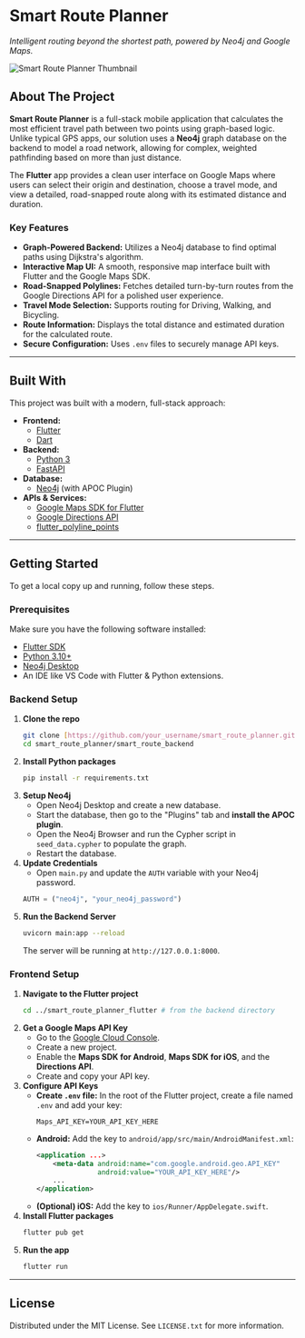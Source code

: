 # Smart Route Planner

_Intelligent routing beyond the shortest path, powered by Neo4j and Google Maps._

![Smart Route Planner Thumbnail](https://i.imgur.com/uRcNt56.png)

## About The Project

**Smart Route Planner** is a full-stack mobile application that calculates the most efficient travel path between two points using graph-based logic. Unlike typical GPS apps, our solution uses a **Neo4j** graph database on the backend to model a road network, allowing for complex, weighted pathfinding based on more than just distance.

The **Flutter** app provides a clean user interface on Google Maps where users can select their origin and destination, choose a travel mode, and view a detailed, road-snapped route along with its estimated distance and duration.

### Key Features

* **Graph-Powered Backend:** Utilizes a Neo4j database to find optimal paths using Dijkstra's algorithm.
* **Interactive Map UI:** A smooth, responsive map interface built with Flutter and the Google Maps SDK.
* **Road-Snapped Polylines:** Fetches detailed turn-by-turn routes from the Google Directions API for a polished user experience.
* **Travel Mode Selection:** Supports routing for Driving, Walking, and Bicycling.
* **Route Information:** Displays the total distance and estimated duration for the calculated route.
* **Secure Configuration:** Uses `.env` files to securely manage API keys.

---

## Built With

This project was built with a modern, full-stack approach:

* **Frontend:**
    * [Flutter](https://flutter.dev/)
    * [Dart](https://dart.dev/)
* **Backend:**
    * [Python 3](https://www.python.org/)
    * [FastAPI](https://fastapi.tiangolo.com/)
* **Database:**
    * [Neo4j](https://neo4j.com/) (with APOC Plugin)
* **APIs & Services:**
    * [Google Maps SDK for Flutter](https://pub.dev/packages/Maps_flutter)
    * [Google Directions API](https://developers.google.com/maps/documentation/directions/overview)
    * [flutter_polyline_points](https://pub.dev/packages/flutter_polyline_points)

---

## Getting Started

To get a local copy up and running, follow these steps.

### Prerequisites

Make sure you have the following software installed:
* [Flutter SDK](https://docs.flutter.dev/get-started/install)
* [Python 3.10+](https://www.python.org/downloads/)
* [Neo4j Desktop](https://neo4j.com/download/)
* An IDE like VS Code with Flutter & Python extensions.

### Backend Setup

1.  **Clone the repo**
    ```sh
    git clone [https://github.com/your_username/smart_route_planner.git](https://github.com/your_username/smart_route_planner.git)
    cd smart_route_planner/smart_route_backend
    ```
2.  **Install Python packages**
    ```sh
    pip install -r requirements.txt
    ```
3.  **Setup Neo4j**
    * Open Neo4j Desktop and create a new database.
    * Start the database, then go to the "Plugins" tab and **install the APOC plugin**.
    * Open the Neo4j Browser and run the Cypher script in `seed_data.cypher` to populate the graph.
    * Restart the database.
4.  **Update Credentials**
    * Open `main.py` and update the `AUTH` variable with your Neo4j password.
    ```python
    AUTH = ("neo4j", "your_neo4j_password")
    ```
5.  **Run the Backend Server**
    ```sh
    uvicorn main:app --reload
    ```
    The server will be running at `http://127.0.0.1:8000`.

### Frontend Setup

1.  **Navigate to the Flutter project**
    ```sh
    cd ../smart_route_planner_flutter # from the backend directory
    ```
2.  **Get a Google Maps API Key**
    * Go to the [Google Cloud Console](https://console.cloud.google.com/).
    * Create a new project.
    * Enable the **Maps SDK for Android**, **Maps SDK for iOS**, and the **Directions API**.
    * Create and copy your API key.
3.  **Configure API Keys**
    * **Create `.env` file:** In the root of the Flutter project, create a file named `.env` and add your key:
        ```
        Maps_API_KEY=YOUR_API_KEY_HERE
        ```
    * **Android:** Add the key to `android/app/src/main/AndroidManifest.xml`:
        ```xml
        <application ...>
            <meta-data android:name="com.google.android.geo.API_KEY"
                       android:value="YOUR_API_KEY_HERE"/>
            ...
        </application>
        ```
    * **(Optional) iOS:** Add the key to `ios/Runner/AppDelegate.swift`.
4.  **Install Flutter packages**
    ```sh
    flutter pub get
    ```
5.  **Run the app**
    ```sh
    flutter run
    ```

---

## License

Distributed under the MIT License. See `LICENSE.txt` for more information.
